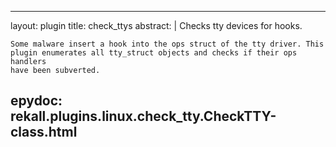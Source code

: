 
---
layout: plugin
title: check_ttys
abstract: |
    Checks tty devices for hooks.

    Some malware insert a hook into the ops struct of the tty driver. This
    plugin enumerates all tty_struct objects and checks if their ops handlers
    have been subverted.
    

epydoc: rekall.plugins.linux.check_tty.CheckTTY-class.html
---
